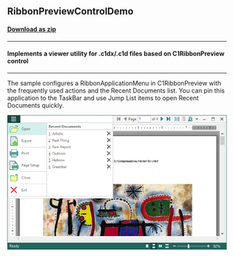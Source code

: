 ## RibbonPreviewControlDemo
#### [Download as zip](https://grapecity.github.io/DownGit/#/home?url=https://github.com/GrapeCity/ComponentOne-WinForms-Samples/tree/master/Core\PrintDocument\CS\RibbonPreviewControlDemo)
____
#### Implements a viewer utility for .c1dx/.c1d files based on C1RibbonPreview control
____
The sample configures a RibbonApplicationMenu in C1RibbonPreview with the frequently used actions and the Recent Documents list.
You can pin this application to the TaskBar and use Jump List items to open Recent Documents quickly.

![screenshot](screenshot.png)
